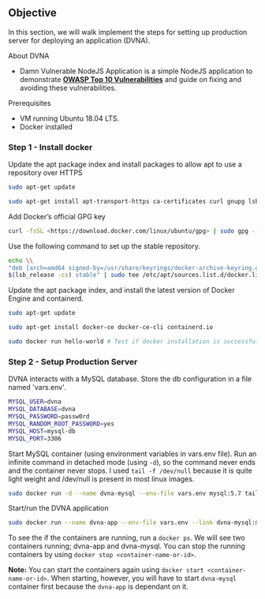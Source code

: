 ## Objective

In this section, we will walk implement the steps for setting up production server for deploying an application (DVNA).

About DVNA

-   Damn Vulnerable NodeJS Application is a simple NodeJS application to demonstrate **[OWASP Top 10 Vulnerabilities](https://www.owasp.org/index.php/Top_10-2017_Top_10)** and guide on fixing and avoiding these vulnerabilities.

Prerequisites

-   VM running Ubuntu 18.04 LTS.
-   Docker installed

### Step 1 - Install docker

Update the apt package index and install packages to allow apt to use a repository over HTTPS

```bash
sudo apt-get update

sudo apt-get install apt-transport-https ca-certificates curl gnupg lsb-release
```
    
Add Docker’s official GPG key

```bash
curl -fsSL <https://download.docker.com/linux/ubuntu/gpg> | sudo gpg --dearmor -o /usr/share/keyrings/docker-archive-keyring.gpg
```
    
Use the following command to set up the stable repository.

```bash
echo \\
"deb [arch=amd64 signed-by=/usr/share/keyrings/docker-archive-keyring.gpg] <https://download.docker.com/linux/ubuntu> \\
$(lsb_release -cs) stable" | sudo tee /etc/apt/sources.list.d/docker.list /dev/null
```
    
Update the apt package index, and install the latest version of Docker Engine and containerd.

```bash
sudo apt-get update

sudo apt-get install docker-ce docker-ce-cli containerd.io

sudo docker run hello-world # Test if docker installation is successful 
```
    

### Step 2 - Setup Production Server

DVNA interacts with a MySQL database. Store the db configuration in a file named 'vars.env'.

```bash
MYSQL_USER=dvna
MYSQL_DATABASE=dvna
MYSQL_PASSWORD=passw0rd
MYSQL_RANDOM_ROOT_PASSWORD=yes
MYSQL_HOST=mysql-db
MYSQL_PORT=3306
```
	
Start MySQL container (using environment variables in vars.env file). Run an infinite command in detached mode (using `-d`), so the command never ends and the container never stops. I used `tail -f /dev/null` because it is quite light weight and /dev/null is present in most linux images.
   
```bash
sudo docker run -d --name dvna-mysql --env-file vars.env mysql:5.7 tail -f /dev/null
```
    
Start/run the DVNA application

```bash
sudo docker run --name dvna-app --env-file vars.env --link dvna-mysql:mysql-db -p 9090:9090 -d appsecco/dvna
```

To see the if the containers are running, run a `docker ps`. We will see two containers running; dvna-app and dvna-mysql. You can stop the running containers by using `docker stop <container-name-or-id>`. 
	
<b>Note:</b> You can start the containers again using `docker start <container-name-or-id>`. When starting, however, you will have to start `dvna-mysql` container first because the `dvna-app` is dependant on it.